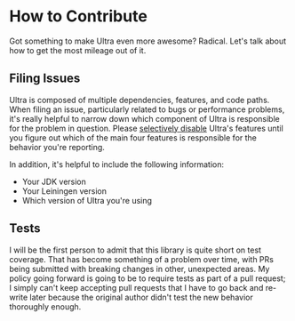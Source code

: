 # How to Contribute

Got something to make Ultra even more awesome? Radical. Let's talk about how to get the most mileage out of it.

## Filing Issues

Ultra is composed of multiple dependencies, features, and code paths. When filing an issue, particularly related to bugs or performance problems, it's really helpful to narrow down which component of Ultra is responsible for the problem in question. Please [selectively disable](https://github.com/venantius/ultra#configuration) Ultra's features until you figure out which of the main four features is responsible for the behavior you're reporting.

In addition, it's helpful to include the following information:
 - Your JDK version
 - Your Leiningen version
 - Which version of Ultra you're using

## Tests

I will be the first person to admit that this library is quite short on test coverage. That has become something of a problem over time, with PRs being submitted with breaking changes in other, unexpected areas. My policy going forward is going to be to require tests as part of a pull request; I simply can't keep accepting pull requests that I have to go back and re-write later because the original author didn't test the new behavior thoroughly enough.
